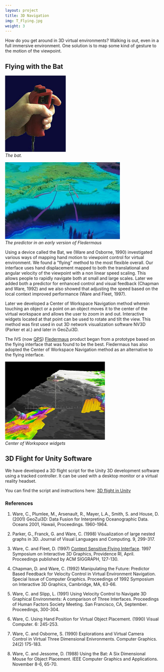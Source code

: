 ```yaml
---
layout: project
title: 3D Navigation
img: T_Flying.jpg
weight: 3
---
```


How do you get around in 3D virtual environments? Walking is out, even in a full immersive environment. One solution is to map some kind of gesture to the motion of the viewpoint.

## Flying with the Bat

![The Bat](hand_bat.jpg)  
_The bat._

![Predictor Window](predictor.jpg)  
_The predictor in an early version of Fledermaus_

Using a device called the Bat, we (Ware and Osborne, 1990) investigated various ways of mapping hand motion to viewpoint control for virtual environment. We found a "flying" method to the most flexible overall. Our interface uses hand displacement mapped to both the translational and angular velocity of the viewpoint with a non linear speed scaling. This allows people to rapidly navigate both at small and large scales. Later we added both a predictor for enhanced control and visual feedback (Chapman and Ware, 1992) and we also showed that adjusting the speed based on the local context improved performance (Ware and Fleet, 1997).

Later we developed a Center of Workspace Navigation method wherein touching an object or a point on an object moves it to the center of the virtual workspace and allows the user to zoom in and out. Interactive widgets located at that point can be used to rotate and tilt the view. This method was first used in out 3D network visualization software NV3D (Parker et al.) and later in GeoZui3D. 

The IVS (now [QPS](https://www.qps.nl)) [Fledermaus](https://www.qps.nl/fledermaus/) product began from a prototype based on the flying interface that was found to be the best. Fledermaus has also adopted the Center of Workspace Navigation method as an alternative to the flying interface.

![GeoZUI3D Interface](GeoZui3Dinterface.jpg)  
_Center of Workspace widgets_

## 3D Flight for Unity Software

We have developed a 3D flight script for the Unity 3D development software using a tracked controller. It can be used with a desktop monitor or a virtual reality headset.

You can find the script and instructions here: [3D flight in Unity](/projects/unity_tools)

### References

1. Ware, C., Plumlee, M., Arsenault, R., Mayer, L.A., Smith, S. and House, D. (2001) GeoZui3D: Data Fusion for Interpreting Oceanographic Data. Oceans 2001, Hawaii, Proceedings. 1960-1964.

2. Parker, G., Franck, G. and Ware, C. (1998) Visualization of large nested graphs in 3D. Journal of Visual Languages and Computing. 9, 299-317.

3. Ware, C. and Fleet, D. (1997) [Context Sensitive Flying Interface](/pdfs/Context.pdf). 1997 Symposium on Interactive 3D Graphics, Providence RI, April. Proceedings published by ACM SIGGRAPH, 127-130.

4. Chapman, D. and Ware, C. (1992) Manipulating the Future: Predictor Based Feedback for Velocity Control in Virtual Environment Navigation. Special Issue of Computer Graphics. Proceedings of 1992 Symposium on Interactive 3D Graphics, Cambridge, MA, 63-66.

5. Ware, C. and Slipp, L. (1991) Using Velocity Control to Navigate 3D Graphical Environments: A comparison of Three Interfaces. Proceedings of Human Factors Society Meeting. San Francisco, CA, September. Proceedings, 300-304.

6. Ware, C. Using Hand Position for Virtual Object Placement. (1990) Visual Computer. 6: 245-253.

7. Ware, C. and Osborne, S. (1990) Explorations and Virtual Camera Control in Virtual Three Dimensional Enivronments. Computer Graphics. 24(2) 175-183.

8. Ware, C. and Jessome, D. (1988) Using the Bat: A Six Dimensional Mouse for Object Placement. IEEE Computer Graphics and Applications. November 8-6, 65-70.
